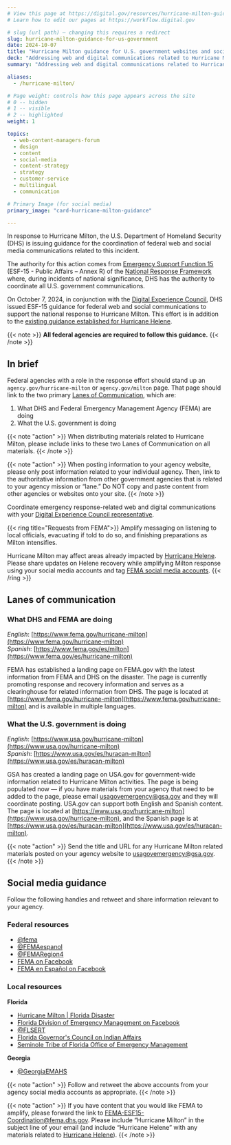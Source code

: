 ```yaml
---
# View this page at https://digital.gov/resources/hurricane-milton-guidance-for-us-government
# Learn how to edit our pages at https://workflow.digital.gov

# slug (url path) — changing this requires a redirect
slug: hurricane-milton-guidance-for-us-government
date: 2024-10-07
title: "Hurricane Milton guidance for U.S. government websites and social media"
deck: "Addressing web and digital communications related to Hurricane Milton"
summary: "Addressing web and digital communications related to Hurricane Milton"

aliases:
  - /hurricane-milton/

# Page weight: controls how this page appears across the site
# 0 -- hidden
# 1 -- visible
# 2 -- highlighted
weight: 1

topics:
  - web-content-managers-forum
  - design
  - content
  - social-media
  - content-strategy
  - strategy
  - customer-service
  - multilingual
  - communication

# Primary Image (for social media)
primary_image: "card-hurricane-milton-guidance"

---
```


In response to Hurricane Milton, the U.S. Department of Homeland Security (DHS) is issuing guidance for the coordination of federal web and social media communications related to this incident.

The authority for this action comes from [Emergency Support Function 15](https://www.fema.gov/emergency-managers/national-preparedness/frameworks/response#esf) (ESF-15 - Public Affairs – Annex R) of the [National Response Framework](https://www.fema.gov/emergency-managers/national-preparedness/frameworks/response) where, during incidents of national significance, DHS has the authority to coordinate all U.S. government communications.

On October 7, 2024, in conjunction with the [Digital Experience Council](https://digital.gov/resources/an-introduction-to-the-digital-experience-council/), DHS issued ESF-15 guidance for federal web and social communications to support the national response to Hurricane Milton. This effort is in addition to the [existing guidance established for Hurricane Helene](https://digital.gov/resources/hurricane-helene-guidance-for-us-government/).

{{< note >}} **All federal agencies are required to follow this guidance.** {{< /note >}}

## In brief

Federal agencies with a role in the response effort should stand up an `agency.gov/hurricane-milton` or `agency.gov/milton` page. That page should link to the two primary [Lanes of Communication](#lanes-of-communication), which are:

1. What DHS and Federal Emergency Management Agency (FEMA) are doing
2. What the U.S. government is doing

{{< note "action" >}}
When distributing materials related to Hurricane Milton, please include links to these two Lanes of Communication on all materials.
{{< /note >}}

{{< note "action" >}}
When posting information to your agency website, please only post information related to your individual agency. Then, link to the authoritative information from other government agencies that is related to your agency mission or “lane.” Do NOT copy and paste content from other agencies or websites onto your site.
{{< /note >}}

Coordinate emergency response-related web and digital communications with your [Digital Experience Council representative](https://digital.gov/resources/an-introduction-to-the-digital-experience-council/#agency-members).

{{< ring title="Requests from FEMA">}}
Amplify messaging on listening to local officials, evacuating if told to do so, and finishing preparations as Milton intensifies.

Hurricane Milton may affect areas already impacted by [Hurricane Helene](https://digital.gov/resources/hurricane-helene-guidance-for-us-government/). Please share updates on Helene recovery while amplifying Milton response using your social media accounts and tag [FEMA social media accounts](https://digital.gov/resources/hurricane-milton-guidance-for-us-government/#social-media-guidance).
{{< /ring >}}

## Lanes of communication

### What DHS and FEMA are doing

*English*: [https://www.fema.gov/hurricane-milton](https://www.fema.gov/hurricane-milton)<br/>
*Spanish*: [https://www.fema.gov/es/milton](https://www.fema.gov/es/hurricane-milton)

FEMA has established a landing page on FEMA.gov with the latest information from FEMA and DHS on the disaster. The page is currently promoting response and recovery information and serves as a clearinghouse for related information from DHS. The page is located at [https://www.fema.gov/hurricane-milton](https://www.fema.gov/hurricane-milton) and is available in multiple languages.

### What the U.S. government is doing

*English*: [https://www.usa.gov/hurricane-milton](https://www.usa.gov/hurricane-milton)<br />
*Spanish*: [https://www.usa.gov/es/huracan-milton](https://www.usa.gov/es/huracan-milton)

GSA has created a landing page on USA.gov for government-wide information related to Hurricane Milton activities. The page is being populated now — if you have materials from your agency that need to be added to the page, please email [usagovemergency@gsa.gov](mailto:usagovemergency@gsa.gov) and they will coordinate posting. USA.gov can support both English and Spanish content. The page is located at [https://www.usa.gov/hurricane-milton](https://www.usa.gov/hurricane-milton), and the Spanish page is at [https://www.usa.gov/es/huracan-milton](https://www.usa.gov/es/huracan-milton).

{{< note "action" >}}
Send the title and URL for any Hurricane Milton related materials posted on your agency website to [usagovemergency@gsa.gov](mailto:usagovemergency@gsa.gov).
{{< /note >}}

## Social media guidance

Follow the following handles and retweet and share information relevant to your agency.

### Federal resources

* [@fema](https://twitter.com/fema)
* [@FEMAespanol](https://twitter.com/femaespanol)
* [@FEMARegion4](https://twitter.com/FEMAregion4)
* [FEMA on Facebook](https://www.facebook.com/FEMA/)
* [FEMA en Español on Facebook](https://www.facebook.com/FEMAespanol)

### Local resources

**Florida**

* [Hurricane Milton | Florida Disaster](https://www.floridadisaster.org/disaster-updates/Hurricanemilton/)
* [Florida Division of Emergency Management on Facebook](https://www.facebook.com/FDEM/)
* [@FLSERT](https://twitter.com/flsert)
* [Florida Governor's Council on Indian Affairs](https://www.fgcia.org/)
* [Seminole Tribe of Florida Office of Emergency Management](https://em.semtribe.com/home)

**Georgia**

* [@GeorgiaEMAHS](https://twitter.com/GeorgiaEMAHS)

{{< note "action" >}}
Follow and retweet the above accounts from your agency social media accounts as appropriate.
{{< /note >}}

{{< note "action" >}}
If you have content that you would like FEMA to amplify, please forward the link to [FEMA-ESF15-Coordination@fema.dhs.gov](mailto:FEMA-ESF15-Coordination@fema.dhs.gov). Please include “Hurricane Milton” in the subject line of your email (and include “Hurricane Helene” with any materials related to [Hurricane Helene](https://digital.gov/resources/hurricane-helene-guidance-for-us-government/)).
{{< /note >}}
